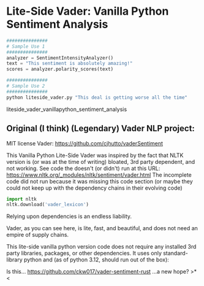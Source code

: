 
# Lite-Side Vader: Vanilla Python Sentiment Analysis
```python
###############
# Sample Use 1
###############
analyzer = SentimentIntensityAnalyzer()
text = "This sentiment is absolutely amazing!"
scores = analyzer.polarity_scores(text)

###############
# Sample Use 2
###############
python liteside_vader.py "This deal is getting worse all the time"
```

liteside_vader_vanillapython_sentiment_analysis

## Original (I think) (Legendary) Vader NLP project:
MIT license Vader: https://github.com/cjhutto/vaderSentiment 



This Vanilla Python Lite-Side Vader was inspired by 
the fact that NLTK version is (or was at the time 
of writing) bloated, 3rd party dependent, 
and not working. See code the doesn't (or didn't)
 run at this URL:
https://www.nltk.org/_modules/nltk/sentiment/vader.html
The incomplete code did not run because it was 
missing this code section (or maybe they could not 
keep up with the dependency chains in their evolving code)
```python
import nltk
nltk.download('vader_lexicon')
```
Relying upon dependencies is an endless liability.

Vader, as you can see here, is lite, fast, and beautiful,
and does not need an empire of supply chains.


This lite-side vanilla python version code 
does not require any installed 3rd party 
libraries, packages, or other dependencies.
It uses only standard-library python and
(as of python 3.12, should run out of the box):

Is this...
https://github.com/ckw017/vader-sentiment-rust
 ...a new hope? >*<
